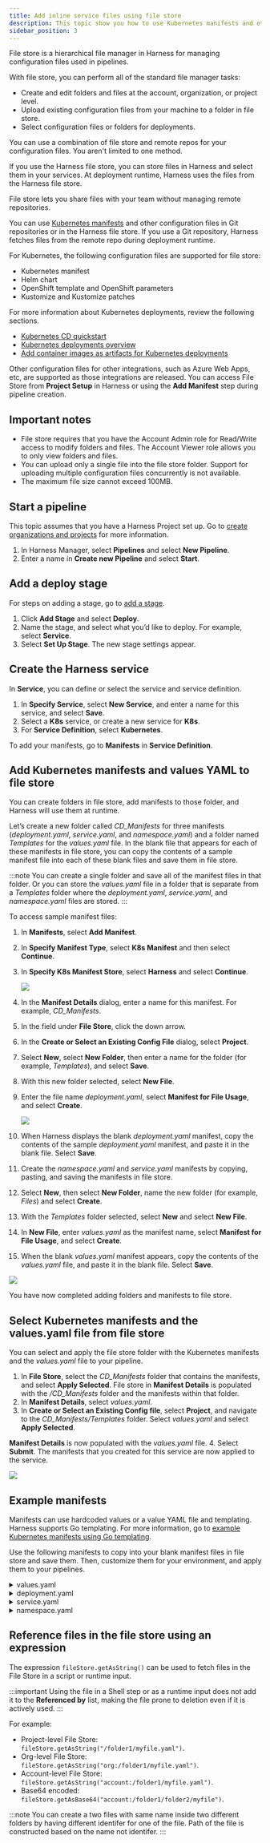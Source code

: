 ```yaml
---
title: Add inline service files using file store
description: This topic show you how to use Kubernetes manifests and other configuration files in the Harness file store that comes with your Harness account.
sidebar_position: 3
---
```

File store is a hierarchical file manager in Harness for managing configuration files used in pipelines.

With file store, you can perform all of the standard file manager tasks:

* Create and edit folders and files at the account, organization, or project level.
* Upload existing configuration files from your machine to a folder in file store.
* Select configuration files or folders for deployments.

You can use a combination of file store and remote repos for your configuration files. You aren't limited to one method. 

If you use the Harness file store, you can store files in Harness and select them in your services. At deployment runtime, Harness uses the files from the Harness file store.

File store lets you share files with your team without managing remote repositories.

You can use [Kubernetes manifests](/docs/continuous-delivery/deploy-srv-diff-platforms/kubernetes/cd-kubernetes-category/define-kubernetes-manifests) and other configuration files in Git repositories or in the Harness file store. If you use a Git repository, Harness fetches files from the remote repo during deployment runtime.

For Kubernetes, the following configuration files are supported for file store:

* Kubernetes manifest
* Helm chart
* OpenShift template and OpenShift parameters
* Kustomize and Kustomize patches

For more information about Kubernetes deployments, review the following sections.
* [Kubernetes CD quickstart](/docs/continuous-delivery/deploy-srv-diff-platforms/kubernetes/kubernetes-cd-quickstart)
* [Kubernetes deployments overview](/docs/continuous-delivery/deploy-srv-diff-platforms/kubernetes/kubernetes-deployments-overview)
* [Add container images as artifacts for Kubernetes deployments](/docs/continuous-delivery/deploy-srv-diff-platforms/kubernetes/cd-kubernetes-category/add-artifacts-for-kubernetes-deployments)

Other configuration files for other integrations, such as Azure Web Apps, etc, are supported as those integrations are released. You can access File Store from **Project Setup** in Harness or using the **Add Manifest** step during pipeline creation.

## Important notes

* File store requires that you have the Account Admin role for Read/Write access to modify folders and files. The Account Viewer role allows you to only view folders and files.
* You can upload only a single file into the file store folder. Support for uploading multiple configuration files concurrently is not available.
* The maximum file size cannot exceed 100MB.

## Start a pipeline

This topic assumes that you have a Harness Project set up. Go to [create organizations and projects](/docs/platform/organizations-and-projects/create-an-organization.md) for more information.

1. In Harness Manager, select **Pipelines** and select **New Pipeline**.
2. Enter a name in **Create new Pipeline** and select **Start**.

## Add a deploy stage

For steps on adding a stage, go to [add a stage](/docs/platform/pipelines/add-a-stage.md).

1. Click **Add Stage** and select **Deploy**.
2. Name the stage, and select what you’d like to deploy. For example, select **Service**.
3. Select **Set Up Stage**. The new stage settings appear.

## Create the Harness service

In **Service**, you can define or select the service and service definition.

1. In **Specify Service**, select **New Service**, and enter a name for this service, and select **Save**.
2. Select a **K8s** service, or create a new service for **K8s**.
3. For **Service Definition**, select **Kubernetes**.

To add your manifests, go to **Manifests** in **Service Definition**.

## Add Kubernetes manifests and values YAML to file store

You can create folders in file store, add manifests to those folder, and Harness will use them at runtime. 

Let’s create a new folder called *CD\_Manifests* for three manifests (*deployment.yaml*, *service.yaml*, and *namespace.yaml*) and a folder named *Templates* for the *values.yaml* file. In the blank file that appears for each of these manifests in file store, you can copy the contents of a sample manifest file into each of these blank files and save them in file store.

:::note
You can create a single folder and save all of the manifest files in that folder. Or you can store the *values.yaml* file in a folder that is separate from a *Templates* folder where the *deployment.yaml*, *service.yaml*, and *namespace.yaml* files are stored.
:::

To access sample manifest files:

1. In **Manifests**, select **Add Manifest**.
2. In **Specify Manifest Type**, select **K8s Manifest** and then select **Continue**.
3. In **Specify K8s Manifest Store**, select **Harness** and select **Continue**.

   ![](./static/add-inline-manifests-using-file-store-10.png)

4. In the **Manifest Details** dialog, enter a name for this manifest. For example, *CD\_Manifests*.
5. In the field under **File Store**, click the down arrow.
6. In the **Create or Select an Existing Config File** dialog, select **Project**.
7. Select **New**, select **New Folder**, then enter a name for the folder (for example, *Templates*), and select **Save**.
8. With this new folder selected, select **New File**.
9. Enter the file name *deployment.yaml*, select **Manifest for File Usage**, and select **Create**.
   
   ![](./static/add-inline-manifests-using-file-store-11.png)
10. When Harness displays the blank *deployment.yaml* manifest, copy the contents of the sample *deployment.yaml* manifest, and paste it in the blank file. Select **Save**.
11. Create the *namespace.yaml* and *service.yaml* manifests by copying, pasting, and saving the manifests in file store.
12. Select **New**, then select **New Folder**, name the new folder (for example, *Files*) and select **Create**.
13. With the *Templates* folder selected, select **New** and select **New File**.
14. In **New File**, enter *values.yaml* as the manifest name, select **Manifest for File Usage**, and select **Create**.
15. When the blank *values.yaml* manifest appears, copy the contents of the *values.yaml* file, and paste it in the blank file. Select **Save**.

![](./static/add-inline-manifests-using-file-store-12.png)

You have now completed adding folders and manifests to file store.

## Select Kubernetes manifests and the values.yaml file from file store

You can select and apply the file store folder with the Kubernetes manifests and the *values.yaml* file to your pipeline.

1. In **File Store**, select the *CD\_Manifests* folder that contains the manifests, and select **Apply Selected**. File store in **Manifest Details** is populated with the */CD\_Manifests* folder and the manifests within that folder.
2. In **Manifest Details**, select *values.yaml*.
3. In **Create or Select an Existing Config file**, select **Project**, and navigate to the *CD\_Manifests/Templates* folder. Select *values.yaml* and select **Apply Selected**.

**Manifest Details** is now populated with the *values.yaml* file. 
4. Select **Submit**. The manifests that you created for this service are now applied to the service.

![](./static/add-inline-manifests-using-file-store-13.png)

## Example manifests

Manifests can use hardcoded values or a value YAML file and templating. Harness supports Go templating. For more information, go to [example Kubernetes manifests using Go templating](/docs/continuous-delivery/deploy-srv-diff-platforms/kubernetes/cd-k8s-ref/example-kubernetes-manifests-using-go-templating).

Use the following manifests to copy into your blank manifest files in file store and save them. Then, customize them for your environment, and apply them to your pipelines.

<details>
<summary>values.yaml</summary>

```yaml
name: example  
replicas: 2  
  
image: <+artifact.image>  
# dockercfg: <+artifact.imagePullSecret>  
  
createNamespace: true  
namespace: <+infra.namespace>  
  
# Service Type allow you to specify what kind of service you want.  
# Possible values for ServiceType are:  
# ClusterIP | NodePort | LoadBalancer | ExternalName  
serviceType: LoadBalancer  
  
# A Service can map an incoming port to any targetPort.  
# targetPort is where application is listening on inside the container.  
servicePort: 80  
serviceTargetPort: 80  
  
# Specify all environment variables to be added to the container.  
# The following two maps, config and secrets, are put into a ConfigMap  
# and a Secret, respectively.  
# Both are added to the container environment in podSpec as envFrom source.  
env:  
  config:  
    key1: value10  
  secrets:  
    key2: value2
```
</details>

<details>
<summary>deployment.yaml</summary>

```yaml
{{- if .Values.env.config}}  
apiVersion: v1  
kind: ConfigMap  
metadata:  
  name: {{.Values.name}}  
data:  
{{.Values.env.config | toYaml | indent 2}}  
---  
{{- end}}  
  
{{- if .Values.env.secrets}}  
apiVersion: v1  
kind: Secret  
metadata:  
  name: {{.Values.name}}  
stringData:  
{{.Values.env.secrets | toYaml | indent 2}}  
---  
{{- end}}  
  
{{- if .Values.dockercfg}}  
apiVersion: v1  
kind: Secret  
metadata:  
  name: {{.Values.name}}-dockercfg  
  annotations:  
    harness.io/skip-versioning: true  
data:  
  .dockercfg: {{.Values.dockercfg}}  
type: kubernetes.io/dockercfg  
---  
{{- end}}  
  
apiVersion: apps/v1  
kind: Deployment  
metadata:  
  name: {{.Values.name}}-deployment  
spec:  
  replicas: {{int .Values.replicas}}  
  selector:  
    matchLabels:  
      app: {{.Values.name}}  
  template:  
    metadata:  
      labels:  
        app: {{.Values.name}}  
    spec:  
      {{- if .Values.dockercfg}}  
      imagePullSecrets:  
      - name: {{.Values.name}}-dockercfg  
      {{- end}}  
      containers:  
      - name: {{.Values.name}}  
        image: {{.Values.image}}  
        {{- if or .Values.env.config .Values.env.secrets}}  
        envFrom:  
        {{- if .Values.env.config}}  
        - configMapRef:  
            name: {{.Values.name}}  
        {{- end}}  
        {{- if .Values.env.secrets}}  
        - secretRef:  
            name: {{.Values.name}}  
        {{- end}}  
        {{- end}}
```
</details>

<details>
<summary>service.yaml</summary>

```yaml
apiVersion: v1  
kind: Service  
metadata:  
  name: {{.Values.name}}-svc  
spec:  
  type: {{.Values.serviceType}}  
  ports:  
  - port: {{.Values.servicePort}}  
    targetPort: {{.Values.serviceTargetPort}}  
    protocol: TCP  
  selector:  
    app: {{.Values.name}}
```
</details>

<details>
<summary>namespace.yaml</summary>

```yaml
{{- if .Values.createNamespace}}  
apiVersion: v1  
kind: Namespace  
metadata:  
  name: {{.Values.namespace}}  
{{- end}}
```
</details>

## Reference files in the file store using an expression

The expression `fileStore.getAsString()` can be used to fetch files in the File Store in a script or runtime input. 

:::important
Using the file in a Shell step or as a runtime input does not add it to the **Referenced by** list, making the file prone to deletion even if it is actively used.
:::


For example:

- Project-level File Store: `fileStore.getAsString("/folder1/myfile.yaml")`.
- Org-level File Store: `fileStore.getAsString("org:/folder1/myfile.yaml")`. 
- Account-level File Store: `fileStore.getAsString("account:/folder1/myfile.yaml")`.
- Base64 encoded: `fileStore.getAsBase64("account:/folder1/folder2/myfile")`.

:::note
You can create a two files with same name inside two different folders by having different identifer for one of the file. Path of the file is constructed based on the name not identifer.
:::

